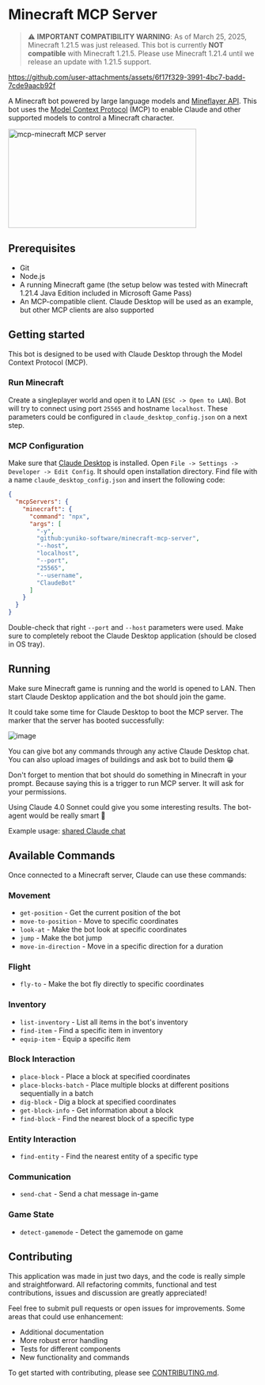 # Minecraft MCP Server

> ⚠️ **IMPORTANT COMPATIBILITY WARNING**: As of March 25, 2025, Minecraft 1.21.5 was just released. This bot is currently **NOT compatible** with Minecraft 1.21.5. Please use Minecraft 1.21.4 until we release an update with 1.21.5 support.

https://github.com/user-attachments/assets/6f17f329-3991-4bc7-badd-7cde9aacb92f

A Minecraft bot powered by large language models and [Mineflayer API](https://github.com/PrismarineJS/mineflayer). This bot uses the [Model Context Protocol](https://github.com/modelcontextprotocol) (MCP) to enable Claude and other supported models to control a Minecraft character.

<a href="https://glama.ai/mcp/servers/@yuniko-software/minecraft-mcp-server">
  <img width="380" height="200" src="https://glama.ai/mcp/servers/@yuniko-software/minecraft-mcp-server/badge" alt="mcp-minecraft MCP server" />
</a>

## Prerequisites

- Git
- Node.js
- A running Minecraft game (the setup below was tested with Minecraft 1.21.4 Java Edition included in Microsoft Game Pass)
- An MCP-compatible client. Claude Desktop will be used as an example, but other MCP clients are also supported

## Getting started

This bot is designed to be used with Claude Desktop through the Model Context Protocol (MCP).

### Run Minecraft

Create a singleplayer world and open it to LAN (`ESC -> Open to LAN`). Bot will try to connect using port `25565` and hostname `localhost`. These parameters could be configured in `claude_desktop_config.json` on a next step. 

### MCP Configuration

Make sure that [Claude Desktop](https://claude.ai/download) is installed. Open `File -> Settings -> Developer -> Edit Config`. It should open installation directory. Find file with a name `claude_desktop_config.json` and insert the following code:

```json
{
  "mcpServers": {
    "minecraft": {
      "command": "npx",
      "args": [
        "-y",
        "github:yuniko-software/minecraft-mcp-server",
        "--host",
        "localhost",
        "--port",
        "25565",
        "--username",
        "ClaudeBot"
      ]
    }
  }
}
```

Double-check that right `--port` and `--host` parameters were used. Make sure to completely reboot the Claude Desktop application (should be closed in OS tray). 

## Running

Make sure Minecraft game is running and the world is opened to LAN. Then start Claude Desktop application and the bot should join the game. 

It could take some time for Claude Desktop to boot the MCP server. The marker that the server has booted successfully:

![image](https://github.com/user-attachments/assets/39211d34-c3b3-46d6-bc80-353fd4fba690)

You can give bot any commands through any active Claude Desktop chat. You can also upload images of buildings and ask bot to build them 😁

Don't forget to mention that bot should do something in Minecraft in your prompt. Because saying this is a trigger to run MCP server. It will ask for your permissions.

Using Claude 4.0 Sonnet could give you some interesting results. The bot-agent would be really smart 🫡

Example usage: [shared Claude chat](https://claude.ai/share/535d5f69-f102-4cdb-9801-f74ea5709c0b)

## Available Commands

Once connected to a Minecraft server, Claude can use these commands:

### Movement
- `get-position` - Get the current position of the bot
- `move-to-position` - Move to specific coordinates
- `look-at` - Make the bot look at specific coordinates
- `jump` - Make the bot jump
- `move-in-direction` - Move in a specific direction for a duration

### Flight
- `fly-to` - Make the bot fly directly to specific coordinates

### Inventory
- `list-inventory` - List all items in the bot's inventory
- `find-item` - Find a specific item in inventory
- `equip-item` - Equip a specific item

### Block Interaction
- `place-block` - Place a block at specified coordinates
- `place-blocks-batch` - Place multiple blocks at different positions sequentially in a batch
- `dig-block` - Dig a block at specified coordinates
- `get-block-info` - Get information about a block
- `find-block` - Find the nearest block of a specific type

### Entity Interaction
- `find-entity` - Find the nearest entity of a specific type

### Communication
- `send-chat` - Send a chat message in-game

### Game State
- `detect-gamemode` - Detect the gamemode on game

## Contributing

This application was made in just two days, and the code is really simple and straightforward. All refactoring commits, functional and test contributions, issues and discussion are greatly appreciated!

Feel free to submit pull requests or open issues for improvements. Some areas that could use enhancement:

- Additional documentation
- More robust error handling
- Tests for different components
- New functionality and commands

To get started with contributing, please see [CONTRIBUTING.md](CONTRIBUTING.md).
